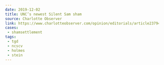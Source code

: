 ```yaml
---
date: 2019-12-02
title: UNC’s newest Silent Sam sham
source: Charlotte Observer
link: https://www.charlotteobserver.com/opinion/editorials/article237948009.html
cases:
 - shamsettlement
tags:
 - tgd
 - ncscv
 - holmes
 - stein
---
```

